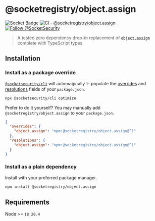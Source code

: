 # @socketregistry/object.assign

[![Socket Badge](https://socket.dev/api/badge/npm/package/@socketregistry/object.assign)](https://socket.dev/npm/package/@socketregistry/object.assign)
[![CI - @socketregistry/object.assign](https://github.com/SocketDev/socket-registry-js/actions/workflows/test.yml/badge.svg)](https://github.com/SocketDev/socket-registry-js/actions/workflows/test.yml)
[![Follow @SocketSecurity](https://img.shields.io/twitter/follow/SocketSecurity?style=social)](https://twitter.com/SocketSecurity)

> A tested zero dependency drop-in replacement of
> [`object.assign`](https://socket.dev/npm/package/object.assign) complete with
> TypeScript types.

## Installation

### Install as a package override

[`@socketsecurity/cli`](https://socket.dev/npm/package/@socketsecurity/cli) will
automagically :sparkles: populate the
[overrides](https://docs.npmjs.com/cli/v9/configuring-npm/package-json#overrides)
and [resolutions](https://yarnpkg.com/configuration/manifest#resolutions) fields
of your `package.json`.

```sh
npx @socketsecurity/cli optimize
```

Prefer to do it yourself? You may manually add `@socketregistry/object.assign`
to your `package.json`.

```json
{
  "overrides": {
    "object.assign": "npm:@socketregistry/object.assign@^1"
  },
  "resolutions": {
    "object.assign": "npm:@socketregistry/object.assign@^1"
  }
}
```

### Install as a plain dependency

Install with your preferred package manager.

```sh
npm install @socketregistry/object.assign
```

## Requirements

Node >= `18.20.4`
